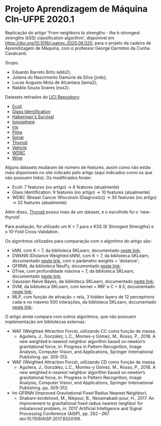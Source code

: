 # Projeto Aprendizagem de Máquina CIn-UFPE 2020.1
Replicação do artigo 'From neighbors to strengths - the k-strongest strengths (kSS) classification algorithm', disponível em https://doi.org/10.1016/j.patrec.2020.06.020, para o projeto da cadeira de Aprendizagem de Máquina, com o professor George Darmiton da Cunha Cavalcanti.

Grupo:
* Eduardo Barreto Brito (ebb2);
* Juliana do Nascimento Damurie da Silva (jnds);
* Lucas Augusto Mota de Alcantara (lama2);
* Natália Souza Soares (nss2).

Datasets retirados do [UCI Repository](https://archive.ics.uci.edu/ml/index.php):
* [Ecoli](https://archive.ics.uci.edu/ml/datasets/Ecoli)
* [Glass Identification](https://archive.ics.uci.edu/ml/datasets/Glass+Identification)
* [Haberman's Survival](https://archive.ics.uci.edu/ml/datasets/Haberman%27s+Survival)
* [Ionosphere](https://archive.ics.uci.edu/ml/datasets/Ionosphere)
* [Iris](https://archive.ics.uci.edu/ml/datasets/Iris)
* [Pima](https://www.kaggle.com/uciml/pima-indians-diabetes-database)
* [Sonar](https://archive.ics.uci.edu/ml/datasets/Connectionist+Bench+%28Sonar%2C+Mines+vs.+Rocks%29)
* [Thyroid](https://archive.ics.uci.edu/ml/datasets/Thyroid+Disease)
* [Vehicle](https://archive.ics.uci.edu/ml/datasets/Statlog+%28Vehicle+Silhouettes%29)
* [WDBC](https://archive.ics.uci.edu/ml/datasets/Breast+Cancer+Wisconsin+%28Diagnostic%29)
* [Wine](https://archive.ics.uci.edu/ml/datasets/Wine)

Alguns datasets mudaram de número de features, assim como não estão mais disponíveis no site indicado pelo artigo (aqui indicados como os que não possuem links). Os modificados foram:
* Ecoli: 7 features (no artigo) -> 8 features (atualmente)
* Glass Identification: 9 features (no artigo) -> 10 features (atualmente)
* WDBC (Breast Cancer Wisconsin (Diagnostic)) -> 30 features (no artigo) -> 32 features (atualmente)

Além disso, [Thyroid](https://archive.ics.uci.edu/ml/datasets/Thyroid+Disease) possui mais de um dataset, e o escolhido foi o 'new-thyroid'.

Para avaliação, foi utilizado um K = 7 para o KSS (K Strongest Strengths) e o 10-Fold Cross-Validation.

Os algoritmos utilizados para comparação com o algoritmo do artigo são:
* kNN, com K = 7, da biblioteca SKLearn, documentado [neste link](https://scikit-learn.org/stable/modules/generated/sklearn.neighbors.KNeighborsClassifier.html);
* DWkNN (Distance Weighted kNN), com K = 7, da biblioteca SKLearn, documentado [neste link](https://scikit-learn.org/stable/modules/generated/sklearn.neighbors.KNeighborsClassifier.html), com o parâmetro weights = 'distance';
* GFRNN, da biblioteca NeuPy, documentado [neste link](http://neupy.com/apidocs/neupy.algorithms.rbfn.grnn.html);
* DTree, com profundidade máxima = 7, da biblioteca SKLearn, documentado [neste link](https://scikit-learn.org/stable/modules/generated/sklearn.tree.DecisionTreeClassifier.html);
* Gaussian Naive Bayes, da biblioteca SKLearn, documentado [neste link](https://scikit-learn.org/stable/modules/generated/sklearn.naive_bayes.GaussianNB.html);
* SVM, da biblioteca SKLearn, com kernel = RBF e C = 8.5, documentado [neste link](https://scikit-learn.org/stable/modules/svm.html);
* MLP, com função de ativação = relu, 3 hidden layers de 12 perceptrons cada e no máximo 500 interações, da biblioteca SKLearn, documentado [neste link](https://scikit-learn.org/stable/modules/generated/sklearn.neural_network.MLPClassifier.html);

O artigo ainda compara com outros algoritmos, que não possuem implementação em bibliotecas externas:
* WAF (Weighted Attraction Force), utilizando CC como função de massa.
    * Aguilera, J., González, L.C., Montes-y Gómez, M., Rosso, P., 2018. A new weighted k-nearest neighbor algorithm based on newton’s gravitational force, in: Progress in Pattern Recognition, Image Analysis, Computer Vision, and Applications, Springer International Publishing. pp. 305–313.
* WAF (Weighted Attraction Force), utilizando CD como função de massa.
    * Aguilera, J., González, L.C., Montes-y Gómez, M., Rosso, P., 2018. A new weighted k-nearest neighbor algorithm based on newton’s gravitational force, in: Progress in Pattern Recognition, Image Analysis, Computer Vision, and Applications, Springer International Publishing. pp. 305–313.
* Im-GFRNN (Improved Gravitational Fixed Radius Nearest Neighbor).
    * Shabani-kordshooli, M., Nikpour, B., Nezamabadi-pour, H., 2017. An improvement to gravitational fixed radius nearest neighbor for imbalanced problem, in: 2017 Artificial Intelligence and Signal Processing Conference (AISP), pp. 262--267. doi:10.1109/AISP.2017.8324109.